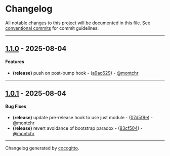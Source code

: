 # Changelog

All notable changes to this project will be documented in this file. See [conventional commits](https://www.conventionalcommits.org/) for commit guidelines.

---

## [1.1.0](https://github.com/kleinweb/beams/compare/a9ac62973a7bbdfe6ae029a5e0a22fcc7f086a10..1.1.0) - 2025-08-04

#### Features

- **(release)** push on post-bump hook - ([a9ac629](https://github.com/kleinweb/beams/commit/a9ac62973a7bbdfe6ae029a5e0a22fcc7f086a10)) - [@montchr](https://github.com/montchr)

---

## [1.0.1](https://github.com/kleinweb/beams/compare/83cf504717d423ec0835a7c99ca457ed20beb00b..1.0.1) - 2025-08-04

#### Bug Fixes

- **(release)** update pre-release hook to use just module - ([07d5f9e](https://github.com/kleinweb/beams/commit/07d5f9e1e9bd35e0496628bc636255778cde9acb)) - [@montchr](https://github.com/montchr)
- **(release)** revert avoidance of bootstrap paradox - ([83cf504](https://github.com/kleinweb/beams/commit/83cf504717d423ec0835a7c99ca457ed20beb00b)) - [@montchr](https://github.com/montchr)

---

Changelog generated by [cocogitto](https://github.com/cocogitto/cocogitto).
